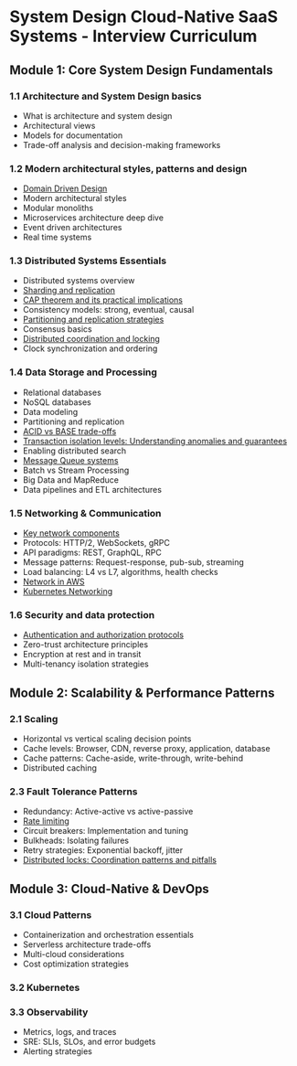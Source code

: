 # System Design Cloud-Native SaaS Systems - Interview Curriculum

## Module 1: Core System Design Fundamentals

### 1.1 Architecture and System Design basics

- What is architecture and system design
- Architectural views
- Models for documentation
- Trade-off analysis and decision-making frameworks

### 1.2 Modern architectural styles, patterns and design

* [Domain Driven Design](module_1_core_fundamentals/1.2_architectural_patterns/DDD.md)
* Modern architectural styles
* Modular monoliths
* Microservices architecture deep dive
* Event driven architectures
* Real time systems
### 1.3 Distributed Systems Essentials

- Distributed systems overview
- [Sharding and replication](module_1_core_fundamentals/1.3_distributed_systems/sharding_replication.md)
- [CAP theorem and its practical implications](module_1_core_fundamentals/1.3_distributed_systems/cap.md)
- Consistency models: strong, eventual, causal
- [Partitioning and replication strategies](module_1_core_fundamentals/1.3_distributed_systems/DBs.md)
- Consensus basics
- [Distributed coordination and locking](module_1_core_fundamentals/1.3_distributed_systems/Locks.md)
- Clock synchronization and ordering

### 1.4 Data Storage and Processing

- Relational databases
- NoSQL databases
- Data modeling
- Partitioning and replication
- [ACID vs BASE trade-offs](module_1_core_fundamentals/1.4_data_storage/acid_base.md)
- [Transaction isolation levels: Understanding anomalies and guarantees](module_1_core_fundamentals/1.4_data_storage/isolation_levels.md)
- Enabling distributed search
- [Message Queue systems](module_1_core_fundamentals/1.4_data_storage/message_brokers.md)
- Batch vs Stream Processing
- Big Data and MapReduce
- Data pipelines and ETL architectures

### 1.5 Networking & Communication

- [Key network components](module_1_core_fundamentals/1.5_network_and_communication/network_components.md)
- Protocols: HTTP/2, WebSockets, gRPC
- API paradigms: REST, GraphQL, RPC
- Message patterns: Request-response, pub-sub, streaming
- Load balancing: L4 vs L7, algorithms, health checks
- [Network in AWS](module_1_core_fundamentals/1.5_network_and_communication/network_aws.md)
- [Kubernetes Networking](module_1_core_fundamentals/1.5_network_and_communication/kubernetes_networking.md)

### 1.6 Security and data protection

- [Authentication and authorization protocols](module_1_core_fundamentals/1.6_security_and_data_protection/auth.md)
- Zero-trust architecture principles
- Encryption at rest and in transit
- Multi-tenancy isolation strategies

## Module 2: Scalability & Performance Patterns

### 2.1 Scaling

- Horizontal vs vertical scaling decision points
- Cache levels: Browser, CDN, reverse proxy, application, database
- Cache patterns: Cache-aside, write-through, write-behind
- Distributed caching
### 2.3 Fault Tolerance Patterns

- Redundancy: Active-active vs active-passive
- [Rate limiting](module_2_scalability_performance/2.3_fault_tolerance/rate_limiting.md)
- Circuit breakers: Implementation and tuning
- Bulkheads: Isolating failures
- Retry strategies: Exponential backoff, jitter
- [Distributed locks: Coordination patterns and pitfalls](module_1_core_fundamentals/1.3_distributed_systems/Locks.md)
## Module 3: Cloud-Native & DevOps

### 3.1 Cloud Patterns

- Containerization and orchestration essentials
- Serverless architecture trade-offs
- Multi-cloud considerations
- Cost optimization strategies
### 3.2 Kubernetes

### 3.3 Observability

- Metrics, logs, and traces
- SRE: SLIs, SLOs, and error budgets
- Alerting strategies
